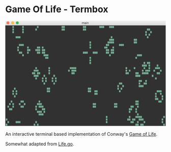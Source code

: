 # Game Of Life - Termbox

![Game Of Life](/img/gol.gif)

An interactive terminal based implementation of Conway's
[Game of Life](https://en.wikipedia.org/wiki/Conway%27s_Game_of_Life).

Somewhat adapted from [Life.go](https://golang.org/doc/play/life.go).
